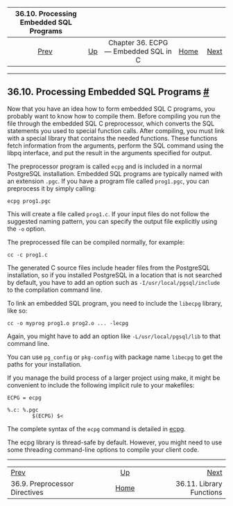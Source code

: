 <!--?xml version="1.0" encoding="UTF-8" standalone="no"?-->

|           36.10. Processing Embedded SQL Programs          |                                                        |                                      |                                                       |                                                       |
| :--------------------------------------------------------: | :----------------------------------------------------- | :----------------------------------: | ----------------------------------------------------: | ----------------------------------------------------: |
| [Prev](ecpg-preproc.html "36.9. Preprocessor Directives")  | [Up](ecpg.html "Chapter 36. ECPG — Embedded SQL in C") | Chapter 36. ECPG — Embedded SQL in C | [Home](index.html "PostgreSQL 17devel Documentation") |  [Next](ecpg-library.html "36.11. Library Functions") |

***

## 36.10. Processing Embedded SQL Programs [#](#ECPG-PROCESS)

Now that you have an idea how to form embedded SQL C programs, you probably want to know how to compile them. Before compiling you run the file through the embedded SQL C preprocessor, which converts the SQL statements you used to special function calls. After compiling, you must link with a special library that contains the needed functions. These functions fetch information from the arguments, perform the SQL command using the libpq interface, and put the result in the arguments specified for output.

The preprocessor program is called `ecpg` and is included in a normal PostgreSQL installation. Embedded SQL programs are typically named with an extension `.pgc`. If you have a program file called `prog1.pgc`, you can preprocess it by simply calling:

    ecpg prog1.pgc

This will create a file called `prog1.c`. If your input files do not follow the suggested naming pattern, you can specify the output file explicitly using the `-o` option.

The preprocessed file can be compiled normally, for example:

    cc -c prog1.c

The generated C source files include header files from the PostgreSQL installation, so if you installed PostgreSQL in a location that is not searched by default, you have to add an option such as `-I/usr/local/pgsql/include` to the compilation command line.

To link an embedded SQL program, you need to include the `libecpg` library, like so:

    cc -o myprog prog1.o prog2.o ... -lecpg

Again, you might have to add an option like `-L/usr/local/pgsql/lib` to that command line.

You can use `pg_config` or `pkg-config` with package name `libecpg` to get the paths for your installation.

If you manage the build process of a larger project using make, it might be convenient to include the following implicit rule to your makefiles:

    ECPG = ecpg

    %.c: %.pgc
            $(ECPG) $<

The complete syntax of the `ecpg` command is detailed in [ecpg](app-ecpg.html "ecpg").

The ecpg library is thread-safe by default. However, you might need to use some threading command-line options to compile your client code.

***

|                                                            |                                                        |                                                       |
| :--------------------------------------------------------- | :----------------------------------------------------: | ----------------------------------------------------: |
| [Prev](ecpg-preproc.html "36.9. Preprocessor Directives")  | [Up](ecpg.html "Chapter 36. ECPG — Embedded SQL in C") |  [Next](ecpg-library.html "36.11. Library Functions") |
| 36.9. Preprocessor Directives                              |  [Home](index.html "PostgreSQL 17devel Documentation") |                              36.11. Library Functions |
